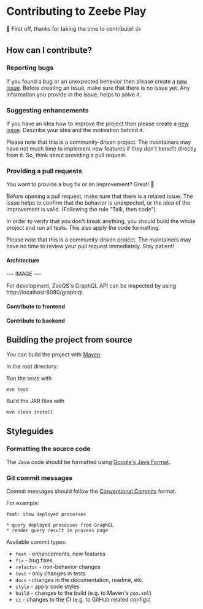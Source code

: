 # Contributing to Zeebe Play

:tada: First off, thanks for taking the time to contribute! :+1:

## How can I contribute?

### Reporting bugs

If you found a bug or an unexpected behevior then please create
a [new issue](https://github.com/camunda-community-hub/zeebe-play/issues). Before creating an issue, make sure
that there is no issue yet. Any information you provide in the issue, helps to solve it.

### Suggesting enhancements

If you have an idea how to improve the project then please create
a [new issue](https://github.com/camunda-community-hub/zeebe-play/issues). Describe your idea and the
motivation behind it.

Please note that this is a community-driven project. The maintainers may have not much time to implement new features if
they don't benefit directly from it. So, think about providing a pull request.

### Providing a pull requests

You want to provide a bug fix or an improvement? Great! :tada:

Before opening a pull request, make sure that there is a related issue. The issue helps to confirm that the behavior is
unexpected, or the idea of the improvement is valid. (Following the rule "Talk, then code")

In order to verify that you don't break anything, you should build the whole project and run all tests. This also apply
the code formatting.

Please note that this is a community-driven project. The maintainers may have no time to review your pull request
immediately. Stay patient!

#### Architecture

--- IMAGE ---

For development, ZeeQS's GraphQL API can be inspected by using http://localhost:8080/graphiql. 

#### Contribute to frontend

#### Contribute to backend 

## Building the project from source

You can build the project with [Maven](http://maven.apache.org).

In the root directory:

Run the tests with

```
mvn test
```

Build the JAR files with

```
mvn clean install
```

## Styleguides

### Formatting the source code

The Java code should be formatted using [Google's Java Format](https://github.com/google/google-java-format).

### Git commit messages

Commit messages should follow the [Conventional Commits](https://www.conventionalcommits.org/en/v1.0.0/#summary) format.

For example:

```
feat: show deployed processes

* query deployed processes from GraphQL
* render query result in process page
```

Available commit types:

* `feat` - enhancements, new features
* `fix` - bug fixes
* `refactor` - non-behavior changes
* `test` - only changes in tests
* `docs` - changes in the documentation, readme, etc.
* `style` - apply code styles
* `build` - changes to the build (e.g. to Maven's `pom.xml`)
* `ci` - changes to the CI (e.g. to GitHub related configs)
